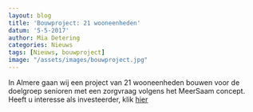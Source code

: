 ```yaml
---
layout: blog
title: 'Bouwproject: 21 wooneenheden'
datum: '5-5-2017'
author: Mia Detering
categories: Nieuws
tags: [Nieuws, bouwproject]
image: "/assets/images/bouwproject.jpg"
---
```

In Almere gaan wij een project van 21 wooneenheden bouwen voor de doelgroep senioren met een zorgvraag volgens het MeerSaam concept. Heeft u interesse als investeerder, klik [hier](https://www.beleggingspanden.nl/dynamic/panden/3567/Almere.html) 